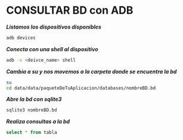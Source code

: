 # CONSULTAR BD con ADB 

***Listamos los dispositivos disponibles***

```bash 
adb devices 
``` 
***Conecta con una shell al dispositivo***

```bash
adb -s <deivce_name> shell
```

***Cambia a su y nos movemos a la carpeta donde se encuentra la bd***

```bash
su
cd data/data/paqueteDeTuAplicacion/databases/nombreBD.bd
``` 

***Abre la bd con sqlite3***

```bash
sqlite3 nombreBD.bd
```
***Realiza consultas a la bd***

```sql
select * from tabla 
```